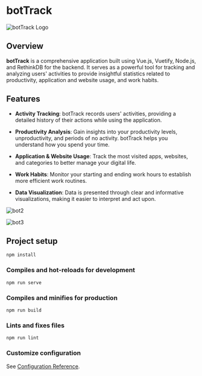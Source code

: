 
# botTrack

![botTrack Logo](https://github.com/aazizmegna/qdisco_ui/assets/77016461/8e6d7844-0b93-4b17-bc37-f4025e2a6f20)

## Overview

**botTrack** is a comprehensive application built using Vue.js, Vuetify, Node.js, and RethinkDB for the backend. It serves as a powerful tool for tracking and analyzing users' activities to provide insightful statistics related to productivity, application and website usage, and work habits.

## Features

- **Activity Tracking**: botTrack records users' activities, providing a detailed history of their actions while using the application.

- **Productivity Analysis**: Gain insights into your productivity levels, unproductivity, and periods of no activity. botTrack helps you understand how you spend your time.

- **Application & Website Usage**: Track the most visited apps, websites, and categories to better manage your digital life.

- **Work Habits**: Monitor your starting and ending work hours to establish more efficient work routines.

- **Data Visualization**: Data is presented through clear and informative visualizations, making it easier to interpret and act upon.
  
![bot2](https://github.com/aazizmegna/qdisco_ui/assets/77016461/69263236-62fa-4498-ab85-bc68ccb896a1)

![bot3](https://github.com/aazizmegna/qdisco_ui/assets/77016461/5e5422b4-d8f3-41d4-a528-480cf9351940)

## Project setup
```
npm install
```

### Compiles and hot-reloads for development
```
npm run serve
```

### Compiles and minifies for production
```
npm run build
```

### Lints and fixes files
```
npm run lint
```

### Customize configuration
See [Configuration Reference](https://cli.vuejs.org/config/).
